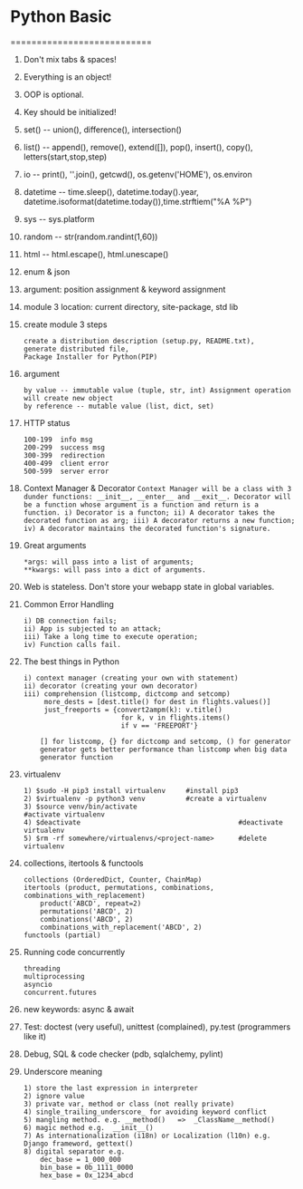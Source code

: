 # Python Basic
===========================
1. Don't mix tabs & spaces!
2. Everything is an object!
3. OOP is optional.
4. Key should be initialized!
5. set() -- union(), difference(), intersection()
6. list() -- append(), remove(), extend([]), pop(), insert(), copy(), letters(start,stop,step)
7. io -- print(), ''.join(), getcwd(), os.getenv('HOME'), os.environ
8. datetime -- time.sleep(), datetime.today().year, datetime.isoformat(datetime.today()),time.strftiem("%A %P")
9. sys -- sys.platform
10. random -- str(random.randint(1,60))
11. html -- html.escape(), html.unescape()
12. enum & json
13. argument: position assignment & keyword assignment
14. module 3 location: current directory, site-package, std lib
15. create module 3 steps
    ```
    create a distribution description (setup.py, README.txt),
    generate distributed file, 
    Package Installer for Python(PIP)
    ```

16. argument
    ```
    by value -- immutable value (tuple, str, int) Assignment operation will create new object
    by reference -- mutable value (list, dict, set)
    ```
17. HTTP status
    ```
    100-199  info msg
    200-299  success msg
    300-399  redirection
    400-499  client error
    500-599  server error
    ```
 18. Context Manager & Decorator
    ```
    Context Manager will be a class with 3 dunder functions: __init__, __enter__ and __exit__.
    Decorator will be a function whose argument is a function and return is a function.
        i) Decorator is a functon;
        ii) A decorator takes the decorated function as arg;
        iii) A decorator returns a new function;
        iv) A decorator maintains the decorated function's signature.
    ```
19. Great arguments
    ```
    *args: will pass into a list of arguments;
    **kwargs: will pass into a dict of arguments.
    ```
20. Web is stateless. Don't store your webapp state in global variables.
21. Common Error Handling
    ```
    i) DB connection fails;
    ii) App is subjected to an attack;
    iii) Take a long time to execute operation;
    iv) Function calls fail.
    ```
22. The best things in Python
    ```
    i) context manager (creating your own with statement)
    ii) decorator (creating your own decorator)
    iii) comprehension (listcomp, dictcomp and setcomp)
         more_dests = [dest.title() for dest in flights.values()]
         just_freeports = {convert2ampm(k): v.title()
                            for k, v in flights.items()
                            if v == 'FREEPORT'}

        [] for listcomp, {} for dictcomp and setcomp, () for generator
        generator gets better performance than listcomp when big data
        generator function
    ```
23. virtualenv
    ```
    1) $sudo -H pip3 install virtualenv     #install pip3
    2) $virtualenv -p python3 venv          #create a virtualenv
    3) $source venv/bin/activate                                  #activate virtualenv
    4) $deactivate                                       #deactivate virtualenv
    5) $rm -rf somewhere/virtualenvs/<project-name>      #delete virtualenv
    ```
24. collections, itertools & functools
    ```
    collections (OrderedDict, Counter, ChainMap)
    itertools (product, permutations, combinations, combinations_with_replacement)
        product('ABCD', repeat=2)
        permutations('ABCD', 2)
        combinations('ABCD', 2)
        combinations_with_replacement('ABCD', 2)
    functools (partial)
    ```
25. Running code concurrently
    ```
    threading
    multiprocessing
    asyncio
    concurrent.futures
    ```
26. new keywords: async & await
27. Test: doctest (very useful), unittest (complained), py.test (programmers like it)
28. Debug, SQL & code checker (pdb, sqlalchemy, pylint)
29. Underscore meaning
    ```
    1) store the last expression in interpreter
    2) ignore value
    3) private var, method or class (not really private)
    4) single_trailing_underscore_ for avoiding keyword conflict
    5) mangling method. e.g. __method()   =>  _ClassName__method()
    6) magic method e.g.  __init__()
    7) As internationalization (i18n) or Localization (l10n) e.g. Django frameword, gettext()
    8) digital separator e.g.
        dec_base = 1_000_000
        bin_base = 0b_1111_0000
        hex_base = 0x_1234_abcd
    ```